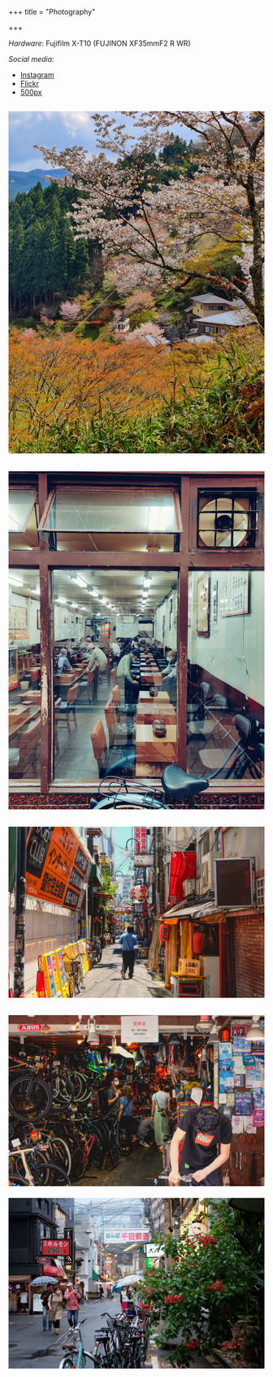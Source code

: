 +++
title = "Photography"

+++

*Hardware*: Fujifilm X-T10 (FUJINON XF35mmF2 R WR)

*Social media*:
- [Instagram](https://www.instagram.com/toxinu_/)
- [Flickr](https://www.flickr.com/photos/183598867@N07/)
- [500px](https://500px.com/toxinu)

![Sakura forest](/images/photography/49907490373_6b9a73a605_k.jpg)
---
![Go players](/images/photography/49908304712_75c340ec20_o.jpg)
---
![Japanese street](/images/photography/49948441687_852661163e_k.jpg)
---
![Bike shop](/images/photography/49977168852_cec76e846b_k.jpg)
---
![Rainy japanese street](/images/photography/50001211431_3540089b95_k.jpg)
